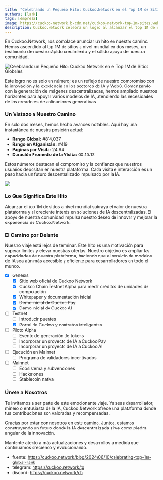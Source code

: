 ```yaml
---
title: "Celebrando un Pequeño Hito: Cuckoo.Network en el Top 1M de Sitios Globales"
authors: [lark]
tags: [empresa]
image: https://cuckoo-network.b-cdn.net/cuckoo-network-top-1m-sites.webp
description: Cuckoo.Network celebra un logro al alcanzar el top 1M de sitios a nivel mundial, mostrando su rápido crecimiento e impacto en el espacio de IA y Web3.
---
```


En Cuckoo.Network, nos complace anunciar un hito en nuestro camino. Hemos ascendido al top 1M de sitios a nivel mundial en dos meses, un testimonio de nuestro rápido crecimiento y el sólido apoyo de nuestra comunidad.

![Celebrando un Pequeño Hito: Cuckoo.Network en el Top 1M de Sitios Globales](https://cuckoo-network.b-cdn.net/cuckoo-network-top-1m-sites.webp "Celebrando un Pequeño Hito: Cuckoo.Network en el Top 1M de Sitios Globales")

Este logro no es solo un número; es un reflejo de nuestro compromiso con la innovación y la excelencia en los sectores de IA y Web3. Comenzando con la generación de imágenes descentralizadas, hemos ampliado nuestros horizontes para apoyar varios modelos de IA, atendiendo las necesidades de los creadores de aplicaciones generativas.

### Un Vistazo a Nuestro Camino

En solo dos meses, hemos hecho avances notables. Aquí hay una instantánea de nuestra posición actual:

- **Rango Global:** #814,037
- **Rango en Afganistán:** #419
- **Páginas por Visita:** 24.94
- **Duración Promedio de la Visita:** 00:15:12

Estos números destacan el compromiso y la confianza que nuestros usuarios depositan en nuestra plataforma. Cada visita e interacción es un paso hacia un futuro descentralizado impulsado por la IA.

[![](https://cuckoo-network.b-cdn.net/cuckoo-global-rank.webp)](https://www.similarweb.com/website/cuckoo.network/)

### Lo Que Significa Este Hito

Alcanzar el top 1M de sitios a nivel mundial subraya el valor de nuestra plataforma y el creciente interés en soluciones de IA descentralizadas. El apoyo de nuestra comunidad impulsa nuestro deseo de innovar y mejorar la experiencia de Cuckoo.Network.

### El Camino por Delante

Nuestro viaje está lejos de terminar. Este hito es una motivación para superar límites y elevar nuestras ofertas. Nuestro objetivo es ampliar las capacidades de nuestra plataforma, haciendo que el servicio de modelos de IA sea aún más accesible y eficiente para desarrolladores en todo el mundo.

- [x] Génesis
  - [x] Sitio web oficial de Cuckoo Network
  - [x] Cuckoo Chain Testnet Alpha para medir créditos de unidades de computación
  - [x] Whitepaper y documentación inicial
  - [x] ~~Demo inicial de Cuckoo Pay~~
  - [x] Demo inicial de Cuckoo AI
- [ ] Testnet
  - [ ] Introducir puentes
  - [x] Portal de Cuckoo y contratos inteligentes
- [ ] Piloto Alpha
  - [ ] Evento de generación de tokens
  - [ ] Incorporar un proyecto de IA a Cuckoo Pay
  - [ ] Incorporar un proyecto de IA a Cuckoo AI
- [ ] Ejecución en Mainnet
  - [ ] Programa de validadores incentivados
- [ ] Mainnet
  - [ ] Ecosistema y subvenciones
  - [ ] Hackatones
  - [ ] Stablecoin nativa

### Únete a Nosotros

Te invitamos a ser parte de este emocionante viaje. Ya seas desarrollador, minero o entusiasta de la IA, Cuckoo.Network ofrece una plataforma donde tus contribuciones son valoradas y recompensadas.

Gracias por estar con nosotros en este camino. Juntos, estamos construyendo un futuro donde la IA descentralizada sirve como piedra angular de la innovación.

Mantente atento a más actualizaciones y desarrollos a medida que continuamos creciendo y evolucionando.

- fuente: https://cuckoo.network/blog/2024/06/10/celebrating-top-1m-global-rank
- telegram: https://cuckoo.network/tg
- discord: https://cuckoo.network/dc